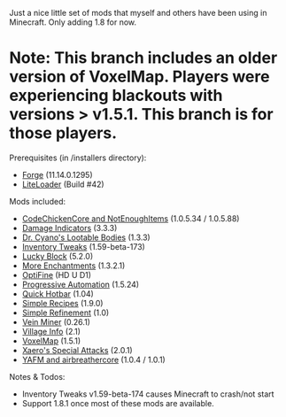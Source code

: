 Just a nice little set of mods that myself and others have been using in Minecraft. Only adding 1.8 for now.

# Note: This branch includes an older version of VoxelMap. Players were experiencing blackouts with versions > v1.5.1. This branch is for those players.

Prerequisites (in /installers directory):

* [Forge](http://files.minecraftforge.net) (11.14.0.1295)
* [LiteLoader](http://www.minecraftforum.net/forums/mapping-and-modding/minecraft-mods/1290155-liteloader-for-minecraft-1-7-10) (Build #42)

Mods included:

* [CodeChickenCore and NotEnoughItems](http://www.minecraftforum.net/forums/mapping-and-modding/minecraft-mods/1279956-chickenbones-mods) (1.0.5.34 / 1.0.5.88)
* [Damage Indicators](http://www.minecraftforum.net/forums/mapping-and-modding/minecraft-mods/1286538-hit-splat-damage-indicators) (3.3.3)
* [Dr. Cyano's Lootable Bodies](http://www.minecraftforum.net/forums/mapping-and-modding/minecraft-mods/2298198-dr-cyanos-lootable-bodies) (1.3.3)
* [Inventory Tweaks](http://www.minecraftforum.net/forums/mapping-and-modding/minecraft-mods/1288184-inventory-tweaks) (1.59-beta-173)
* [Lucky Block](http://www.minecraftforum.net/forums/mapping-and-modding/minecraft-mods/1292247-lucky-block) (5.2.0)
* [More Enchantments](http://www.minecraftforum.net/forums/mapping-and-modding/minecraft-mods/1445082-more-enchantments) (1.3.2.1)
* [OptiFine](http://optifine.net) (HD U D1)
* [Progressive Automation](http://www.minecraftforum.net/forums/mapping-and-modding/minecraft-mods/2076388-progressive-automation) (1.5.24)
* [Quick Hotbar](http://www.quickhotbar.com) (1.04)
* [Simple Recipes](http://www.wuppy29.com/minecraft/category/simple-recipes/) (1.9.0)
* [Simple Refinement](http://www.curse.com/mc-mods/minecraft/227221-simple-refinement) (1.0)
* [Vein Miner](http://www.minecraftforum.net/forums/mapping-and-modding/minecraft-mods/1292260-1-5-x-1-6-x-vein-miner) (0.26.1)
* [Village Info](http://chunkbase.com/mods/village-info) (2.1)
* [VoxelMap](http://minecraft.curseforge.com/mc-mods/225179-voxelmap) (1.5.1)
* [Xaero's Special Attacks](http://www.planetminecraft.com/mod/forge164xaeros-special-attacks-v100/) (2.0.1)
* [YAFM and airbreathercore](http://www.minecraftforum.net/forums/mapping-and-modding/minecraft-mods/1292539-yafm-yet-another-food-mod) (1.0.4 / 1.0.1)

Notes & Todos:

* Inventory Tweaks v1.59-beta-174 causes Minecraft to crash/not start
* Support 1.8.1 once most of these mods are available.